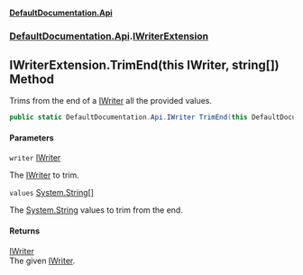 #### [DefaultDocumentation.Api](index.md 'index')
### [DefaultDocumentation.Api](index.md#DefaultDocumentation.Api 'DefaultDocumentation.Api').[IWriterExtension](IWriterExtension.md 'DefaultDocumentation.Api.IWriterExtension')

## IWriterExtension.TrimEnd(this IWriter, string[]) Method

Trims from the end of a [IWriter](IWriter.md 'DefaultDocumentation.Api.IWriter') all the provided values.

```csharp
public static DefaultDocumentation.Api.IWriter TrimEnd(this DefaultDocumentation.Api.IWriter writer, params string[] values);
```
#### Parameters

<a name='DefaultDocumentation.Api.IWriterExtension.TrimEnd(thisDefaultDocumentation.Api.IWriter,string[]).writer'></a>

`writer` [IWriter](IWriter.md 'DefaultDocumentation.Api.IWriter')

The [IWriter](IWriter.md 'DefaultDocumentation.Api.IWriter') to trim.

<a name='DefaultDocumentation.Api.IWriterExtension.TrimEnd(thisDefaultDocumentation.Api.IWriter,string[]).values'></a>

`values` [System.String](https_//docs.microsoft.com/en-us/dotnet/api/System.String 'System.String')[[]](https_//docs.microsoft.com/en-us/dotnet/api/System.Array 'System.Array')

The [System.String](https_//docs.microsoft.com/en-us/dotnet/api/System.String 'System.String') values to trim from the end.

#### Returns
[IWriter](IWriter.md 'DefaultDocumentation.Api.IWriter')  
The given [IWriter](IWriter.md 'DefaultDocumentation.Api.IWriter').